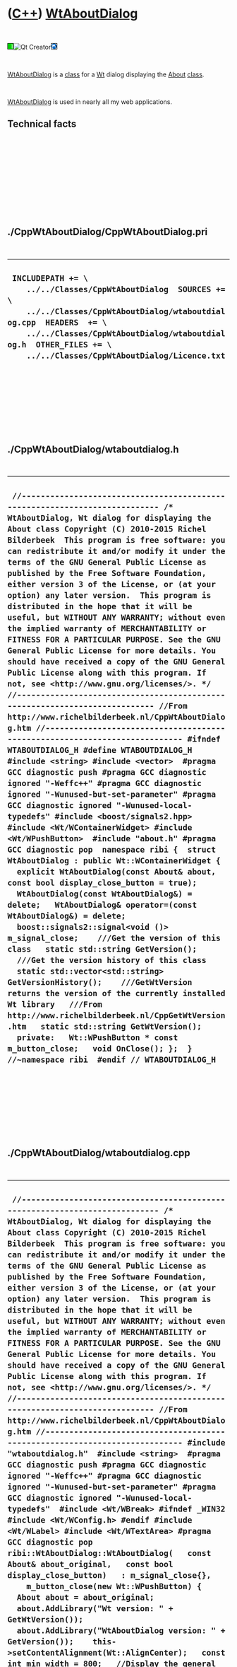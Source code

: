 
 

 

 

 

 

([C++](Cpp.md)) [WtAboutDialog](CppWtAboutDialog.md)
======================================================

 

![Wt](PicWt.png)![Qt
Creator](PicQtCreator.png)![Lubuntu](PicLubuntu.png)

 

[WtAboutDialog](CppWtAboutDialog.md) is a [class](CppClass.md) for a
[Wt](CppWt.md) dialog displaying the [About](CppAbout.md)
[class](CppClass.md).

 

[WtAboutDialog](CppWtAboutDialog.md) is used in nearly all my web
applications.

Technical facts
---------------

 

 

 

 

 

 

./CppWtAboutDialog/CppWtAboutDialog.pri
---------------------------------------

 

  --------------------------------------------------------------------------------------------------------------------------------------------------------------------------------------------------------------------------------------------------------------
  ` INCLUDEPATH += \     ../../Classes/CppWtAboutDialog  SOURCES += \     ../../Classes/CppWtAboutDialog/wtaboutdialog.cpp  HEADERS  += \     ../../Classes/CppWtAboutDialog/wtaboutdialog.h  OTHER_FILES += \     ../../Classes/CppWtAboutDialog/Licence.txt`
  --------------------------------------------------------------------------------------------------------------------------------------------------------------------------------------------------------------------------------------------------------------

 

 

 

 

 

./CppWtAboutDialog/wtaboutdialog.h
----------------------------------

 

  -------------------------------------------------------------------------------------------------------------------------------------------------------------------------------------------------------------------------------------------------------------------------------------------------------------------------------------------------------------------------------------------------------------------------------------------------------------------------------------------------------------------------------------------------------------------------------------------------------------------------------------------------------------------------------------------------------------------------------------------------------------------------------------------------------------------------------------------------------------------------------------------------------------------------------------------------------------------------------------------------------------------------------------------------------------------------------------------------------------------------------------------------------------------------------------------------------------------------------------------------------------------------------------------------------------------------------------------------------------------------------------------------------------------------------------------------------------------------------------------------------------------------------------------------------------------------------------------------------------------------------------------------------------------------------------------------------------------------------------------------------------------------------------------------------------------------------------------------------------------------------------------------------------------------------------------------------------------------------------------------------------------------------------------------------------------------------------------------------------------------------------------------------------------------------------------------------------------------------------------------------------------------------------------
  ` //--------------------------------------------------------------------------- /* WtAboutDialog, Wt dialog for displaying the About class Copyright (C) 2010-2015 Richel Bilderbeek  This program is free software: you can redistribute it and/or modify it under the terms of the GNU General Public License as published by the Free Software Foundation, either version 3 of the License, or (at your option) any later version.  This program is distributed in the hope that it will be useful, but WITHOUT ANY WARRANTY; without even the implied warranty of MERCHANTABILITY or FITNESS FOR A PARTICULAR PURPOSE. See the GNU General Public License for more details. You should have received a copy of the GNU General Public License along with this program. If not, see <http://www.gnu.org/licenses/>. */ //--------------------------------------------------------------------------- //From http://www.richelbilderbeek.nl/CppWtAboutDialog.htm //--------------------------------------------------------------------------- #ifndef WTABOUTDIALOG_H #define WTABOUTDIALOG_H  #include <string> #include <vector>  #pragma GCC diagnostic push #pragma GCC diagnostic ignored "-Weffc++" #pragma GCC diagnostic ignored "-Wunused-but-set-parameter" #pragma GCC diagnostic ignored "-Wunused-local-typedefs" #include <boost/signals2.hpp>  #include <Wt/WContainerWidget> #include <Wt/WPushButton>  #include "about.h" #pragma GCC diagnostic pop  namespace ribi {  struct WtAboutDialog : public Wt::WContainerWidget {   explicit WtAboutDialog(const About& about, const bool display_close_button = true);   WtAboutDialog(const WtAboutDialog&) = delete;   WtAboutDialog& operator=(const WtAboutDialog&) = delete;    boost::signals2::signal<void ()> m_signal_close;    ///Get the version of this class   static std::string GetVersion();    ///Get the version history of this class   static std::vector<std::string> GetVersionHistory();    ///GetWtVersion returns the version of the currently installed Wt library   ///From http://www.richelbilderbeek.nl/CppGetWtVersion.htm   static std::string GetWtVersion();   private:   Wt::WPushButton * const m_button_close;   void OnClose(); };  } //~namespace ribi  #endif // WTABOUTDIALOG_H`
  -------------------------------------------------------------------------------------------------------------------------------------------------------------------------------------------------------------------------------------------------------------------------------------------------------------------------------------------------------------------------------------------------------------------------------------------------------------------------------------------------------------------------------------------------------------------------------------------------------------------------------------------------------------------------------------------------------------------------------------------------------------------------------------------------------------------------------------------------------------------------------------------------------------------------------------------------------------------------------------------------------------------------------------------------------------------------------------------------------------------------------------------------------------------------------------------------------------------------------------------------------------------------------------------------------------------------------------------------------------------------------------------------------------------------------------------------------------------------------------------------------------------------------------------------------------------------------------------------------------------------------------------------------------------------------------------------------------------------------------------------------------------------------------------------------------------------------------------------------------------------------------------------------------------------------------------------------------------------------------------------------------------------------------------------------------------------------------------------------------------------------------------------------------------------------------------------------------------------------------------------------------------------------------------

 

 

 

 

 

./CppWtAboutDialog/wtaboutdialog.cpp
------------------------------------

 

  -----------------------------------------------------------------------------------------------------------------------------------------------------------------------------------------------------------------------------------------------------------------------------------------------------------------------------------------------------------------------------------------------------------------------------------------------------------------------------------------------------------------------------------------------------------------------------------------------------------------------------------------------------------------------------------------------------------------------------------------------------------------------------------------------------------------------------------------------------------------------------------------------------------------------------------------------------------------------------------------------------------------------------------------------------------------------------------------------------------------------------------------------------------------------------------------------------------------------------------------------------------------------------------------------------------------------------------------------------------------------------------------------------------------------------------------------------------------------------------------------------------------------------------------------------------------------------------------------------------------------------------------------------------------------------------------------------------------------------------------------------------------------------------------------------------------------------------------------------------------------------------------------------------------------------------------------------------------------------------------------------------------------------------------------------------------------------------------------------------------------------------------------------------------------------------------------------------------------------------------------------------------------------------------------------------------------------------------------------------------------------------------------------------------------------------------------------------------------------------------------------------------------------------------------------------------------------------------------------------------------------------------------------------------------------------------------------------------------------------------------------------------------------------------------------------------------------------------------------------------------------------------------------------------------------------------------------------------------------------------------------------------------------------------------------------------------------------------------------------------------------------------------------------------------------------------------------------------------------------------------------------------------------------------------------------------------------------------------------------------------------------------------------------------------------------------------------------------------------------------------------------------------------------------------------------------------------------------------------------------------------------------------------------------------------------------------------------------------------------------------------------------------------------------------------------------------------------------------------------------------------------------------------------------------------------------------------------------------------------------------------------------------------------------------------------------------------------------------------------------------------------------------------------------------------------------------------------------------------------------------------------------------------------------------------------------------------------------------------------------------------------------------------------------------------------------------------------------------------------------------------------------------------------------------------------------------------------
  ` //--------------------------------------------------------------------------- /* WtAboutDialog, Wt dialog for displaying the About class Copyright (C) 2010-2015 Richel Bilderbeek  This program is free software: you can redistribute it and/or modify it under the terms of the GNU General Public License as published by the Free Software Foundation, either version 3 of the License, or (at your option) any later version.  This program is distributed in the hope that it will be useful, but WITHOUT ANY WARRANTY; without even the implied warranty of MERCHANTABILITY or FITNESS FOR A PARTICULAR PURPOSE. See the GNU General Public License for more details. You should have received a copy of the GNU General Public License along with this program. If not, see <http://www.gnu.org/licenses/>. */ //--------------------------------------------------------------------------- //From http://www.richelbilderbeek.nl/CppWtAboutDialog.htm //--------------------------------------------------------------------------- #include "wtaboutdialog.h"  #include <string>  #pragma GCC diagnostic push #pragma GCC diagnostic ignored "-Weffc++" #pragma GCC diagnostic ignored "-Wunused-but-set-parameter" #pragma GCC diagnostic ignored "-Wunused-local-typedefs"  #include <Wt/WBreak> #ifndef _WIN32 #include <Wt/WConfig.h> #endif #include <Wt/WLabel> #include <Wt/WTextArea> #pragma GCC diagnostic pop  ribi::WtAboutDialog::WtAboutDialog(   const About& about_original,   const bool display_close_button)   : m_signal_close{},     m_button_close(new Wt::WPushButton) {   About about = about_original;   about.AddLibrary("Wt version: " + GetWtVersion());   about.AddLibrary("WtAboutDialog version: " + GetVersion());    this->setContentAlignment(Wt::AlignCenter);   const int min_width = 800;   //Display the general about text   {     const std::vector<std::string> v = about.CreateAboutText();     for(const auto s: v)     {       new Wt::WLabel(s.c_str(),this);       this->addWidget(new Wt::WBreak);     }   }   this->addWidget(new Wt::WBreak);   //Display the libraries used text   {     Wt::WTextArea * text = new Wt::WTextArea;     {       const std::vector<std::string> v = about.CreateLibrariesUsedText();       std::string s;       for(const auto t: v) {  s+=t; s+="\n"; }       text->setText(s);     }     text->setMinimumSize(min_width,100);     text->setReadOnly(true);     this->addWidget(text);   }   this->addWidget(new Wt::WBreak);   //Display the version history   {     Wt::WTextArea * text = new Wt::WTextArea;     {       const std::vector<std::string> v = about.CreateVersionHistory();       std::string s;       for(const auto t: v) {  s+=t; s+="\n"; }       text->setText(s);     }     text->setMinimumSize(min_width,100);     text->setReadOnly(true);     this->addWidget(text);   }   this->addWidget(new Wt::WBreak);   //Display the licence text   {     Wt::WTextArea * text = new Wt::WTextArea;     {       const std::vector<std::string> v = about.CreateLicenceText();       std::string s;       for(const auto t: v) {  s+=t; s+="\n"; }       text->setText(s);     }     text->setMinimumSize(min_width,100);     text->setReadOnly(true);     this->addWidget(text);   }   addWidget(new Wt::WBreak);   {     const std::string s       = std::string("Source code built at ")       + std::string(__DATE__)       + std::string(" ")       + std::string(__TIME__);     new Wt::WLabel(s.c_str(),this);      this->addWidget(new Wt::WBreak);   }    if (display_close_button)   {     this->addWidget(new Wt::WBreak);     this->addWidget(m_button_close);     m_button_close->setText("Close");     m_button_close->clicked().connect(       this,&ribi::WtAboutDialog::OnClose);   } }  std::string ribi::WtAboutDialog::GetVersion() {   return "1.5"; }  std::vector<std::string> ribi::WtAboutDialog::GetVersionHistory() {   return {     "2011-01-07: version 1.0: initial version",     "2011-04-10: version 1.1: displays version numbers of Wt and WtAboutDialog",     "2011-04-15: version 1.2: made displayal of Close button optional",     "2011-05-24: version 1.3: made all text areas read-only",     "2011-05-30: version 1.4: should build date and time",     "2011-06-26: version 1.5: added newline for displaying build date and time"   }; }  std::string ribi::WtAboutDialog::GetWtVersion() {   return WT_VERSION_STR; }  void ribi::WtAboutDialog::OnClose() {   //emit that this dialog closes   m_signal_close(); }`
  -----------------------------------------------------------------------------------------------------------------------------------------------------------------------------------------------------------------------------------------------------------------------------------------------------------------------------------------------------------------------------------------------------------------------------------------------------------------------------------------------------------------------------------------------------------------------------------------------------------------------------------------------------------------------------------------------------------------------------------------------------------------------------------------------------------------------------------------------------------------------------------------------------------------------------------------------------------------------------------------------------------------------------------------------------------------------------------------------------------------------------------------------------------------------------------------------------------------------------------------------------------------------------------------------------------------------------------------------------------------------------------------------------------------------------------------------------------------------------------------------------------------------------------------------------------------------------------------------------------------------------------------------------------------------------------------------------------------------------------------------------------------------------------------------------------------------------------------------------------------------------------------------------------------------------------------------------------------------------------------------------------------------------------------------------------------------------------------------------------------------------------------------------------------------------------------------------------------------------------------------------------------------------------------------------------------------------------------------------------------------------------------------------------------------------------------------------------------------------------------------------------------------------------------------------------------------------------------------------------------------------------------------------------------------------------------------------------------------------------------------------------------------------------------------------------------------------------------------------------------------------------------------------------------------------------------------------------------------------------------------------------------------------------------------------------------------------------------------------------------------------------------------------------------------------------------------------------------------------------------------------------------------------------------------------------------------------------------------------------------------------------------------------------------------------------------------------------------------------------------------------------------------------------------------------------------------------------------------------------------------------------------------------------------------------------------------------------------------------------------------------------------------------------------------------------------------------------------------------------------------------------------------------------------------------------------------------------------------------------------------------------------------------------------------------------------------------------------------------------------------------------------------------------------------------------------------------------------------------------------------------------------------------------------------------------------------------------------------------------------------------------------------------------------------------------------------------------------------------------------------------------------------------------------------------------------------------------

 

 

 

 

 

 

This page has been created by the [tool](Tools.md)
[CodeToHtml](ToolCodeToHtml.md)
